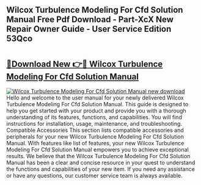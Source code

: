 ## Wilcox Turbulence Modeling For Cfd Solution Manual Free Pdf Download - Part-XcX New Repair Owner Guide - User Service Edition 53Qco

# <h2><a href="http://bc79871.oget.top/?id=Wilcox+Turbulence+Modeling+For+Cfd+Solution+Manual">🔗Download New 👉🔴 Wilcox Turbulence Modeling For Cfd Solution Manual</a></h2>

[![Wilcox Turbulence Modeling For Cfd Solution Manual new download](https://i.imgur.com/5g1atiW.png)](http://bc79871.oget.top/?id=Wilcox+Turbulence+Modeling+For+Cfd+Solution+Manual)
Hello and welcome to the user manual for your newly delivered Wilcox Turbulence Modeling For Cfd Solution Manual. This guide is designed to help you get started with your product and provide you with a thorough understanding of its features, functions, and capabilities. You will find instructions for installation, usage, maintenance, and troubleshooting. Compatible Accessories This section lists compatible accessories and peripherals for your new Wilcox Turbulence Modeling For Cfd Solution Manual. With features like list of features, your new Wilcox Turbulence Modeling For Cfd Solution Manual empowers you to achieve exceptional results. We believe that the Wilcox Turbulence Modeling For Cfd Solution Manual has been a clear and concise resource in your quest to understand the functions and capabilities of your new item. If you need any assistance or have any questions, our customer service team is always available.
